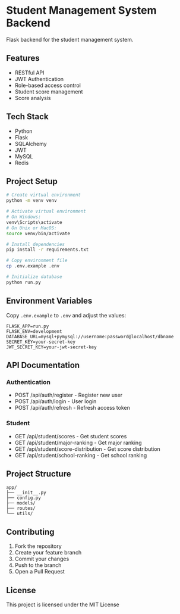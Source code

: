 # Student Management System Backend

Flask backend for the student management system.

## Features

- RESTful API
- JWT Authentication
- Role-based access control
- Student score management
- Score analysis

## Tech Stack

- Python
- Flask
- SQLAlchemy
- JWT
- MySQL
- Redis

## Project Setup

```bash
# Create virtual environment
python -m venv venv

# Activate virtual environment
# On Windows:
venv\Scripts\activate
# On Unix or MacOS:
source venv/bin/activate

# Install dependencies
pip install -r requirements.txt

# Copy environment file
cp .env.example .env

# Initialize database
python run.py
```

## Environment Variables

Copy `.env.example` to `.env` and adjust the values:

```
FLASK_APP=run.py
FLASK_ENV=development
DATABASE_URL=mysql+pymysql://username:password@localhost/dbname
SECRET_KEY=your-secret-key
JWT_SECRET_KEY=your-jwt-secret-key
```

## API Documentation

### Authentication
- POST /api/auth/register - Register new user
- POST /api/auth/login - User login
- POST /api/auth/refresh - Refresh access token

### Student
- GET /api/student/scores - Get student scores
- GET /api/student/major-ranking - Get major ranking
- GET /api/student/score-distribution - Get score distribution
- GET /api/student/school-ranking - Get school ranking

## Project Structure

```
app/
├── __init__.py
├── config.py
├── models/
├── routes/
└── utils/
```

## Contributing

1. Fork the repository
2. Create your feature branch
3. Commit your changes
4. Push to the branch
5. Open a Pull Request

## License

This project is licensed under the MIT License 